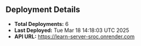 ## Deployment Details
- **Total Deployments:** 6
- **Last Deployed:** Tue Mar 18 14:18:03 UTC 2025
- **API URL:** https://learn-server-sroc.onrender.com
